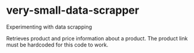 # very-small-data-scrapper
Experimenting with data scrapping 

Retrieves product and price information about a product. The product link must be hardcoded for this code to work.
